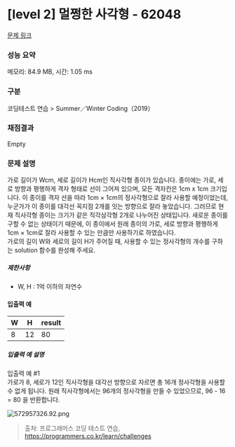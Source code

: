 # [level 2] 멀쩡한 사각형 - 62048 

[문제 링크](https://school.programmers.co.kr/learn/courses/30/lessons/62048) 

### 성능 요약

메모리: 84.9 MB, 시간: 1.05 ms

### 구분

코딩테스트 연습 > Summer／Winter Coding（2019）

### 채점결과

Empty

### 문제 설명

<p>가로 길이가 Wcm, 세로 길이가 Hcm인 직사각형 종이가 있습니다. 종이에는 가로, 세로 방향과 평행하게 격자 형태로 선이 그어져 있으며, 모든 격자칸은 1cm x 1cm 크기입니다. 이 종이를 격자 선을 따라 1cm × 1cm의 정사각형으로 잘라 사용할 예정이었는데, 누군가가 이 종이를 대각선 꼭지점 2개를 잇는 방향으로 잘라 놓았습니다. 그러므로 현재 직사각형 종이는 크기가 같은 직각삼각형 2개로 나누어진 상태입니다. 새로운 종이를 구할 수 없는 상태이기 때문에, 이 종이에서 원래 종이의 가로, 세로 방향과 평행하게 1cm × 1cm로 잘라 사용할 수 있는 만큼만 사용하기로 하였습니다. <br>
가로의 길이 W와 세로의 길이 H가 주어질 때, 사용할 수 있는 정사각형의 개수를 구하는 solution 함수를 완성해 주세요.</p>

<h5>제한사항</h5>

<ul>
<li>W, H : 1억 이하의 자연수</li>
</ul>

<h4>입출력 예</h4>
<table class="table">
        <thead><tr>
<th>W</th>
<th>H</th>
<th>result</th>
</tr>
</thead>
        <tbody><tr>
<td>8</td>
<td>12</td>
<td>80</td>
</tr>
</tbody>
      </table>
<h5>입출력 예 설명</h5>

<p>입출력 예 #1<br>
가로가 8, 세로가 12인 직사각형을 대각선 방향으로 자르면 총 16개 정사각형을 사용할 수 없게 됩니다. 원래 직사각형에서는 96개의 정사각형을 만들 수 있었으므로, 96 - 16 = 80 을 반환합니다.</p>

<p><img src="https://grepp-programmers.s3.amazonaws.com/files/production/ee895b2cd9/567420db-20f4-4064-afc3-af54c4a46016.png" title="" alt="572957326.92.png"></p>


> 출처: 프로그래머스 코딩 테스트 연습, https://programmers.co.kr/learn/challenges